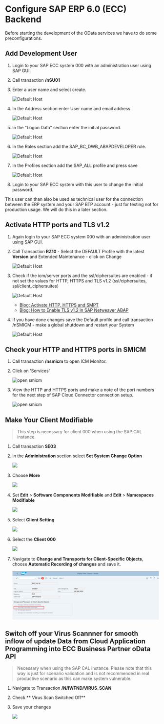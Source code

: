 #   Configure SAP ERP 6.0 (ECC) Backend

Before starting the development of the OData services we have to do some preconfigurations.

## Add Development User

1. Login to your SAP ECC system 000 with an administration user using SAP GUI.
2. Call transaction **/nSU01**
3. Enter a user name and select create.
   
   ![Default Host](images/eccsetup-7.png)

4. In the Address section enter User name and email address
   
   ![Default Host](images/eccsetup-8.png)

5. In the "Logon Data" section enter the initial password.

   ![Default Host](images/eccsetup-9.png)

6. In the Roles section add the SAP_BC_DWB_ABAPDEVELOPER role.

   ![Default Host](images/eccsetup-13.png)

7. In the Profiles section add the SAP_ALL profile and press save

   ![Default Host](images/eccsetup-16.png)

8. Login to your SAP ECC system with this user to change the initial password. 

This user can than also be used as technical user for the connection between the ERP system and your SAP BTP account - just for testing not for production usage. We will do this in a later section. 



## Activate HTTP ports and TLS v1.2

1. Again login to your SAP ECC system 000 with an administration user using SAP GUI.
2. Call Transaction **RZ10** - Select the DEFAULT Profile with the latest **Version** and Extended Maintenance - click on Change

   ![Default Host](images/eccsetup-18.png)

3. Check if the icm/server ports and the ssl/ciphersuites are enabled - if not set the values for HTTP, HTTPS and TLS v1.2 (ssl/ciphersuites, ssl/client_ciphersuites)

   ![Default Host](images/eccsetup-17.png)

    * [Blog: Activate HTTP, HTTPS and SMPT ](https://blogs.sap.com/2014/02/05/how-to-activate-and-define-http-https-smtp-ports-in-any-sap-r3-system/)
    * [Blog: How to Enable TLS v1.2 in SAP Netweaver ABAP](https://blogs.sap.com/2019/11/11/how-to-enable-tls-v1.2-in-sap-netweaver-abap/)

4. If you have done changes save the Default profile and call transaction /nSMICM - make a global shutdown and restart your System
   
   ![Default Host](images/eccsetup-19.png)

## Check your HTTP and HTTPS ports in SMICM
1. Call transaction **/nsmicm** to open ICM Monitor.
2. Click on 'Services' 

   ![open smicm](./images/smicm_1.png)
   
3. View the HTTP and HTTPS ports and make a note of the port numbers for the next step of SAP Cloud Connector connection setup.

   ![open smicm](./images/smicm_2.png)
   
## Make Your Client Modifiable
>This step is necessary for client 000 when using the SAP CAL instance.

1. Call transaction **SE03**
2. In the **Administration** section select **Set System Change Option**

   ![](./images/trans1.png)

3. Choose **More**

   ![](./images/trans2.png)

4. Set **Edit** > **Software Components Modifiable** and **Edit** > **Namespaces Modifiable** 
   
   ![](./images/trans3.png)

5. Select **Client Setting**

   ![](./images/trans4.png)


6. Select the **Client 000**
   
   ![](./images/trans5.png)

7. Navigate to **Change and Transports for Client-Specific Objects**, choose **Automatic Recording of changes** and save it.

   ![](./images/trans6.png)

## Switch off your Virus Scannner for smooth inflow of update Data from Cloud Application Programming into ECC Business Partner oData API 

> Necessary when using the SAP CAL instance. Please note that this way is just for scenario validation and is not recommended in real productive scenario as this can make system vulnerable.

1. Navigate to Transaction **/N/IWFND/VIRUS_SCAN** 
2. Check ** Virus Scan Switched Off**
3. Save your changes
   
   ![](images/virus.png)
  
